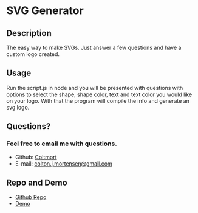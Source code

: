 # SVG Generator

## Description

The easy way to make SVGs. Just answer a few questions and have a custom logo created.


## Usage
Run the script.js in node and you will be presented with questions with options to select the shape, shape color, text and text color you would like on your logo. With that the program will compile the info and generate an svg logo.

## Questions?
### Feel free to email me with questions.

- Github: [Coltmort](https://github.com/coltmort)
- E-mail: [colton.j.mortensen@gmail.com](mailto:colton.j.mortensen@gmail.com)

## Repo and Demo
- [Github Repo](https://github.com/coltmort/SVG-Generator)
- [Demo](https://drive.google.com/file/d/1gtDHGVHhZQEwjqi1SDdls4Hn4XIn4n0N/view?usp=share_link)